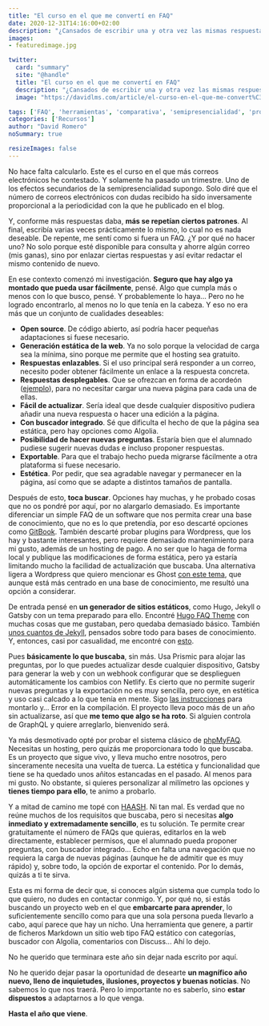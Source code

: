 ```yaml
---
title: "El curso en el que me convertí en FAQ"
date: 2020-12-31T14:16:00+02:00
description: "¿Cansados de escribir una y otra vez las mismas respuestas?"
images:
- featuredimage.jpg

twitter:
  card: "summary"
  site: "@handle"
  title: "El curso en el que me convertí en FAQ"
  description: "¿Cansados de escribir una y otra vez las mismas respuestas?"
  image: "https://davidlms.com/article/el-curso-en-el-que-me-convert%C3%AD-en-faq/featuredimage.jpg"

tags: ['FAQ', 'herramientas', 'comparativa', 'semipresencialidad', 'productividad', 'busqueda']
categories: ['Recursos']
author: "David Romero"
noSummary: true

resizeImages: false
---
```

No hace falta calcularlo. Este es el curso en el que más correos electrónicos he contestado. Y solamente ha pasado un trimestre. Uno de los efectos secundarios de la semipresencialidad supongo. Solo diré que el número de correos electrónicos con dudas recibido ha sido inversamente proporcional a la periodicidad con la que he publicado en el blog.

Y, conforme más respuestas daba, **más se repetían ciertos patrones**. Al final, escribía varias veces prácticamente lo mismo, lo cual no es nada deseable. De repente, me sentí como si fuera un FAQ. ¿Y por qué no hacer uno? No solo porque esté disponible para consulta y ahorre algún correo (mis ganas), sino por enlazar ciertas respuestas y así evitar redactar el mismo contenido de nuevo.

En ese contexto comenzó mi investigación. **Seguro que hay algo ya montado que pueda usar fácilmente**, pensé. Algo que cumpla más o menos con lo que busco, pensé. Y probablemente lo haya… Pero no he logrado encontrarlo, al menos no lo que tenía en la cabeza. Y eso no era más que un conjunto de cualidades deseables:

* **Open source**. De código abierto, así podría hacer pequeñas adaptaciones si fuese necesario.
* **Generación estática de la web**. Ya no solo porque la velocidad de carga sea la mínima, sino porque me permite que el hosting sea gratuito.
* **Respuestas enlazables**. Si el uso principal será responder a un correo, necesito poder obtener fácilmente un enlace a la respuesta concreta.
* **Respuestas desplegables**. Que se ofrezcan en forma de acordeón ([ejemplo](https://jqueryui.com/accordion/)), para no necesitar cargar una nueva página para cada una de ellas.
* **Fácil de actualizar**. Sería ideal que desde cualquier dispositivo pudiera añadir una nueva respuesta o hacer una edición a la página.
* **Con buscador integrado**. Sé que dificulta el hecho de que la página sea estática, pero hay opciones como Algolia.
* **Posibilidad de hacer nuevas preguntas**. Estaría bien que el alumnado pudiese sugerir nuevas dudas e incluso proponer respuestas.
* **Exportable**. Para que el trabajo hecho pueda migrarse fácilmente a otra plataforma si fuese necesario.
* **Estética**. Por pedir, que sea agradable navegar y permanecer en la página, así como que se adapte a distintos tamaños de pantalla.

Después de esto, **toca buscar**. Opciones hay muchas, y he probado cosas que no os pondré por aquí, por no alargarlo demasiado. Es importante diferenciar un simple FAQ de un software que nos permita crear una base de conocimiento, que no es lo que pretendía, por eso descarté opciones como [GitBook](https://www.gitbook.com/). También descarté probar plugins para Wordpress, que los hay y bastante interesantes, pero requiere demasiado mantenimiento para mi gusto, además de un hosting de pago. A no ser que lo haga de forma local y publique las modificaciones de forma estática, pero ya estaría limitando mucho la facilidad de actualización que buscaba. Una alternativa ligera a Wordpress que quiero mencionar es Ghost [con este tema](https://themeforest.net/item/digidocs-documentation-and-knowledge-base-ghost-theme/25719922), que aunque está más centrado en una base de conocimiento, me resultó una opción a considerar.

De entrada pensé en **un generador de sitios estáticos**, como Hugo, Jekyll o Gatsby con un tema preparado para ello. Encontré [Hugo FAQ Theme](https://themes.gohugo.io/hugo-faq-theme/) con muchas cosas que me gustaban, pero quedaba demasiado básico. También [unos cuantos de Jekyll](https://jekyllthemes.io/jekyll-documentation-themes), pensados sobre todo para bases de conocimiento. Y, entonces, casi por casualidad, me encontré con [esto](https://gatsby-theme-faqs.netlify.app/faq).

Pues **básicamente lo que buscaba**, sin más. Usa Prismic para alojar las preguntas, por lo que puedes actualizar desde cualquier dispositivo, Gatsby para generar la web y con un webhook configurar que se desplieguen automáticamente los cambios con Netlify. Es cierto que no permite sugerir nuevas preguntas y la exportación no es muy sencilla, pero oye, en estética y uso casi calcado a lo que tenía en mente. Sigo [las instrucciones](https://github.com/littleplusbig/gatsby-theme-faqs-prismic) para montarlo y… Error en la compilación. El proyecto lleva poco más de un año sin actualizarse, así que **me temo que algo se ha roto**. Si alguien controla de GraphQL y quiere arreglarlo, bienvenido será.

Ya más desmotivado opté por probar el sistema clásico de [phpMyFAQ](https://www.phpmyfaq.de/). Necesitas un hosting, pero quizás me proporcionara todo lo que buscaba. Es un proyecto que sigue vivo, y lleva mucho entre nosotros, pero sinceramente necesita una vuelta de tuerca. La estética y funcionalidad que tiene se ha quedado unos añitos estancadas en el pasado. Al menos para mi gusto. No obstante, si quieres personalizar al milímetro las opciones y **tienes tiempo para ello**, te animo a probarlo.

Y a mitad de camino me topé con [HAASH](https://haash.io/). Ni tan mal. Es verdad que no reúne muchos de los requisitos que buscaba, pero si necesitas **algo inmediato y extremadamente sencillo**, es tu solución. Te permite crear gratuitamente el número de FAQs que quieras, editarlos en la web directamente, establecer permisos, que el alumnado pueda proponer preguntas, con buscador integrado… Echo en falta una navegación que no requiera la carga de nuevas páginas (aunque he de admitir que es muy rápido) y, sobre todo, la opción de exportar el contenido. Por lo demás, quizás a ti te sirva.

Esta es mi forma de decir que, si conoces algún sistema que cumpla todo lo que quiero, no dudes en contactar conmigo. Y, por qué no, si estás buscando un proyecto web en el que **embarcarte para aprender**, lo suficientemente sencillo como para que una sola persona pueda llevarlo a cabo, aquí parece que hay un nicho. Una herramienta que genere, a partir de ficheros Markdown un sitio web tipo FAQ estático con categorías, buscador con Algolia, comentarios con Discuss... Ahí lo dejo.

No he querido que terminara este año sin dejar nada escrito por aquí. 

No he querido dejar pasar la oportunidad de desearte **un magnífico año nuevo, lleno de inquietudes, ilusiones, proyectos y buenas noticias**. No sabemos lo que nos traerá. Pero lo importante no es saberlo, sino **estar dispuestos** a adaptarnos a lo que venga.

**Hasta el año que viene**.